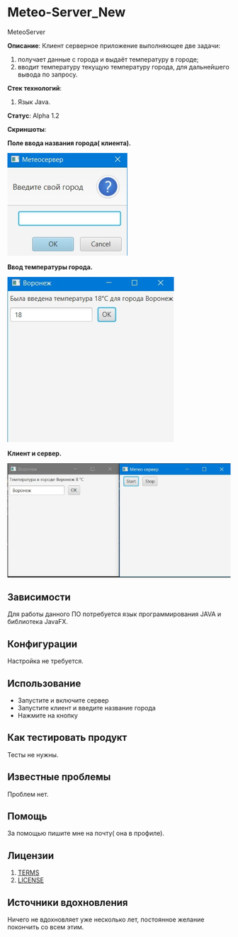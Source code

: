 # Meteo-Server_New
MeteoServer

**Описание**: Клиент серверное приложение выполняющее две задачи:
1) получает данные с города и выдаёт температуру в городе;
2) вводит температуру текущую температуру города, для дальнейшего вывода по запросу.

**Стек технологий**:
1) Язык Java.

**Статус**:  Alpha 1.2

  
  **Скриншоты**: 
  
**Поле ввода названия города( клиента).**

![](https://github.com/Mortuumm/Meteo-Server_New/blob/main/CdQSlmYotQ0.jpg)

**Ввод температуры города.**

![](https://github.com/Mortuumm/Meteo-Server_New/blob/main/bjRb0VWXi38.jpg)

**Клиент и сервер.**

![](https://github.com/Mortuumm/Meteo-Server_New/blob/main/gHVy8wnLNXU.jpg)

## Зависимости

Для работы данного ПО потребуется язык программирования JAVA и библиотека JavaFX.
  
## Конфигурации

Настройка не требуется.

## Использование

- Запустите и включите сервер
- Запустите клиент и введите название города
- Нажмите на кнопку

## Как тестировать продукт

Тесты не нужны.

## Известные проблемы

Проблем нет.

## Помощь

За помощью пишите мне на почту( она в профиле).


## Лицензии
1. [TERMS](TERMS.md)
2. [LICENSE](LICENSE)

## Источники вдохновления

Ничего не вдохновляет уже несколько лет, постоянное желание покончить со всем этим.


